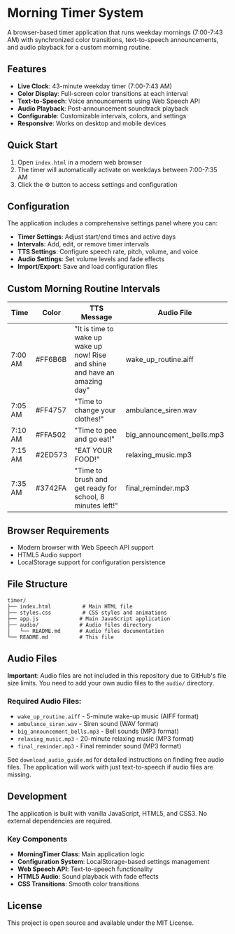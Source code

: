 # Morning Timer System

A browser-based timer application that runs weekday mornings (7:00-7:43 AM) with synchronized color transitions, text-to-speech announcements, and audio playback for a custom morning routine.

## Features

- **Live Clock**: 43-minute weekday timer (7:00-7:43 AM)
- **Color Display**: Full-screen color transitions at each interval
- **Text-to-Speech**: Voice announcements using Web Speech API
- **Audio Playback**: Post-announcement soundtrack playback
- **Configurable**: Customizable intervals, colors, and settings
- **Responsive**: Works on desktop and mobile devices

## Quick Start

1. Open `index.html` in a modern web browser
2. The timer will automatically activate on weekdays between 7:00-7:35 AM
3. Click the ⚙️ button to access settings and configuration

## Configuration

The application includes a comprehensive settings panel where you can:

- **Timer Settings**: Adjust start/end times and active days
- **Intervals**: Add, edit, or remove timer intervals
- **TTS Settings**: Configure speech rate, pitch, volume, and voice
- **Audio Settings**: Set volume levels and fade effects
- **Import/Export**: Save and load configuration files

## Custom Morning Routine Intervals

| Time | Color | TTS Message | Audio File |
|------|-------|-------------|------------|
| 7:00 AM | #FF6B6B | "It is time to wake up wake up now! Rise and shine and have an amazing day" | wake_up_routine.aiff |
| 7:05 AM | #FF4757 | "Time to change your clothes!" | ambulance_siren.wav |
| 7:10 AM | #FFA502 | "Time to pee and go eat!" | big_announcement_bells.mp3 |
| 7:15 AM | #2ED573 | "EAT YOUR FOOD!" | relaxing_music.mp3 |
| 7:35 AM | #3742FA | "Time to brush and get ready for school, 8 minutes left!" | final_reminder.mp3 |

## Browser Requirements

- Modern browser with Web Speech API support
- HTML5 Audio support
- LocalStorage support for configuration persistence

## File Structure

```
timer/
├── index.html          # Main HTML file
├── styles.css          # CSS styles and animations
├── app.js             # Main JavaScript application
├── audio/             # Audio files directory
│   └── README.md      # Audio files documentation
└── README.md          # This file
```

## Audio Files

**Important**: Audio files are not included in this repository due to GitHub's file size limits. You need to add your own audio files to the `audio/` directory.

### Required Audio Files:
- `wake_up_routine.aiff` - 5-minute wake-up music (AIFF format)
- `ambulance_siren.wav` - Siren sound (WAV format)  
- `big_announcement_bells.mp3` - Bell sounds (MP3 format)
- `relaxing_music.mp3` - 20-minute relaxing music (MP3 format)
- `final_reminder.mp3` - Final reminder sound (MP3 format)

See `download_audio_guide.md` for detailed instructions on finding free audio files. The application will work with just text-to-speech if audio files are missing.

## Development

The application is built with vanilla JavaScript, HTML5, and CSS3. No external dependencies are required.

### Key Components

- **MorningTimer Class**: Main application logic
- **Configuration System**: LocalStorage-based settings management
- **Web Speech API**: Text-to-speech functionality
- **HTML5 Audio**: Sound playback with fade effects
- **CSS Transitions**: Smooth color transitions

## License

This project is open source and available under the MIT License.
